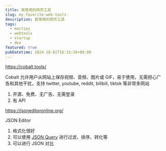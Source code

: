 ```yaml
---
title: 我常用的网页工具
slug: my-favorite-web-tools
description: 我常用的网页工具
tags:
  - mactips
  - webtools
  - startup
  - dev
featured: true
pubDatetime: 2024-10-01T16:31:26+08:00
---
```


https://cobalt.tools/  

Cobalt 允许用户从网站上保存视频、音频、图片或 GIF，易于使用，无需担心广告和其他干扰，支持 twitter, youtube, reddit, bilibili, tiktok 等非常多网站

1. 开源、免费、无广告、无需登录
2. 有 API 


https://jsoneditoronline.org/

JSON Editor

1. 格式化很好
2. 可以使用 [JSON Query](https://jsonquerylang.org/) 进行过滤、排序、转化等
3. 可以进行 JSON 对比